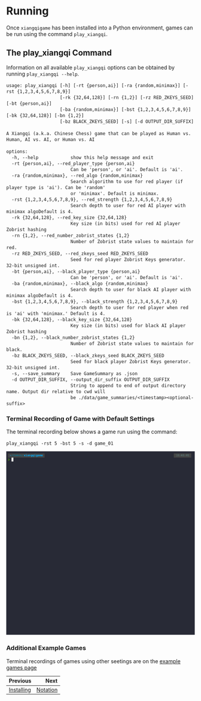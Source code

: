 # Running

Once `xiangqigame` has been installed into a Python environment, games can be run using the command `play_xiangqi`.

## The play_xiangqi Command

Information on all available `play_xiangqi` options can be obtained by running `play_xiangqi --help`.


```shell
usage: play_xiangqi [-h] [-rt {person,ai}] [-ra {random,minimax}] [-rst {1,2,3,4,5,6,7,8,9}]
                    [-rk {32,64,128}] [-rn {1,2}] [-rz RED_ZKEYS_SEED] [-bt {person,ai}]
                    [-ba {random,minimax}] [-bst {1,2,3,4,5,6,7,8,9}] [-bk {32,64,128}] [-bn {1,2}]
                    [-bz BLACK_ZKEYS_SEED] [-s] [-d OUTPUT_DIR_SUFFIX]

A Xiangqi (a.k.a. Chinese Chess) game that can be played as Human vs. Human, AI vs. AI, or Human vs. AI

options:
  -h, --help            show this help message and exit
  -rt {person,ai}, --red_player_type {person,ai}
                        Can be 'person', or 'ai'. Default is 'ai'.
  -ra {random,minimax}, --red_algo {random,minimax}
                        Search algorithm to use for red player (if player type is 'ai'). Can be 'random'
                        or 'minimax'. Default is minimax.
  -rst {1,2,3,4,5,6,7,8,9}, --red_strength {1,2,3,4,5,6,7,8,9}
                        Search depth to user for red AI player with minimax algoDefault is 4.
  -rk {32,64,128}, --red_key_size {32,64,128}
                        Key size (in bits) used for red AI player Zobrist hashing
  -rn {1,2}, --red_number_zobrist_states {1,2}
                        Number of Zobrist state values to maintain for red.
  -rz RED_ZKEYS_SEED, --red_zkeys_seed RED_ZKEYS_SEED
                        Seed for red player Zobrist Keys generator. 32-bit unsigned int.
  -bt {person,ai}, --black_player_type {person,ai}
                        Can be 'person', or 'ai'. Default is 'ai'.
  -ba {random,minimax}, --black_algo {random,minimax}
                        Search depth to user for black AI player with minimax algoDefault is 4.
  -bst {1,2,3,4,5,6,7,8,9}, --black_strength {1,2,3,4,5,6,7,8,9}
                        Search depth to user for red player when red is 'ai' with 'minimax.' Default is 4.
  -bk {32,64,128}, --black_key_size {32,64,128}
                        Key size (in bits) used for black AI player Zobrist hashing
  -bn {1,2}, --black_number_zobrist_states {1,2}
                        Number of Zobrist state values to maintain for black.
  -bz BLACK_ZKEYS_SEED, --black_zkeys_seed BLACK_ZKEYS_SEED
                        Seed for black player Zobrist Keys generator. 32-bit unsigned int.
  -s, --save_summary    Save GameSummary as .json
  -d OUTPUT_DIR_SUFFIX, --output_dir_suffix OUTPUT_DIR_SUFFIX
                        String to append to end of output directory name. Output dir relative to cwd will
                        be ./data/game_summaries/<timestamp><optional-suffix>

```

### Terminal Recording of Game with Default Settings

The terminal recording below shows a game run using the command:
```
play_xiangqi -rst 5 -bst 5 -s -d game_01
```
![game_01_demo](demos/gifs/game_01.gif)

### Additional Example Games

Terminal recordings of games using other seetings are on the [example games page](08_example_games.md)






<div class="section_buttons">
 
| Previous          |                              Next |
|:------------------|----------------------------------:|
| [Installing](02_installing.md) | [Notation](04_notation.md) |
 
</div>